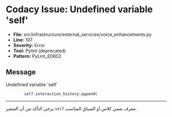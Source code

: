 # Codacy Issue: Undefined variable 'self'

- **File:** src/infrastructure/external_services/voice_enhancements.py
- **Line:** 107
- **Severity:** Error
- **Tool:** Pylint (deprecated)
- **Pattern:** PyLint_E0602

## Message
Undefined variable 'self'

```python
        self.interaction_history.append(
```

---
يرجى التأكد من أن المتغير `self` معرف ضمن كلاس أو السياق المناسب. 